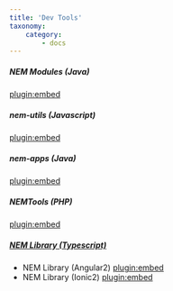 ```yaml
---
title: 'Dev Tools'
taxonomy:
    category:
        - docs
---
```


##### NEM Modules (Java)
[plugin:embed](https://github.com/NemProject/nem.modules)
##### nem-utils (Javascript)
[plugin:embed](https://github.com/evias/nem-utils)
##### nem-apps (Java)
[plugin:embed](https://github.com/NEMChina/nem-apps)
##### NEMTools (PHP)
[plugin:embed](https://github.com/tomotomo9696/NEMTools_PHP)
##### [NEM Library (Typescript)](https://nemlibrary.com/)
* NEM Library (Angular2)
	[plugin:embed](https://github.com/guillemsole/nem-library-angular2-seed)
* NEM Library (Ionic2) 
	[plugin:embed](https://github.com/guillemsole/nem-library-ionic2-seed)
